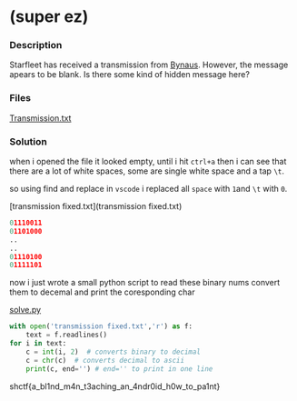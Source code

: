 # (super ez)

### Description

Starfleet has received a transmission from [Bynaus](https://memory-alpha.fandom.com/wiki/Bynar). However, the message apears to be blank. Is there some kind of hidden message here?

### Files

[Transmission.txt](./transmission.txt)

### Solution

when i opened the file it looked empty, until i hit `ctrl+a` then i can see that there are a lot of white spaces, some are single white space and a tap ``\t``.

so using find and replace in ``vscode`` i replaced all `space` with  ``1``and ``\t`` with ``0``.

[transmission fixed.txt](transmission fixed.txt)

```python
01110011
01101000
..
..
01110100
01111101
```

now i just wrote a small python script to read these binary nums convert them to decemal and print the coresponding char

[solve.py](./solve.py)

```python
with open('transmission fixed.txt','r') as f:
    text = f.readlines()
for i in text:
    c = int(i, 2)  # converts binary to decimal
    c = chr(c)  # converts decimal to ascii
    print(c, end='') # end='' to print in one line
```

shctf{a_bl1nd_m4n_t3aching_an_4ndr0id_h0w_to_pa1nt}
